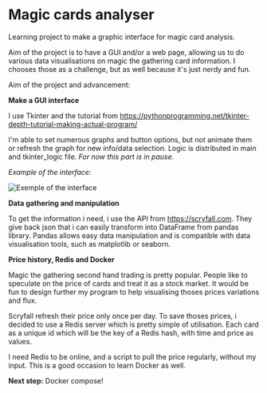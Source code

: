 # Magic cards analyser
Learning project to make a graphic interface for magic card analysis.

Aim of the project is to have a GUI and/or a web page, allowing us to do
various data visualisations on magic the gathering card information. I 
chooses those as a challenge, but as well because it's just nerdy and fun.

Aim of the project and advancement:

**Make a GUI interface**

I use Tkinter and the tutorial from https://pythonprogramming.net/tkinter-depth-tutorial-making-actual-program/

I'm able to set numerous graphs and button options, but not animate them
or refresh the graph for new info/data selection. Logic is distributed in
main and tkinter_logic file. *For now this part is in pause.*

*Example of the interface:*

![Exemple of the interface](https://i.imgur.com/gEgaCZQ.png)

**Data gathering and manipulation**

To get the information i need, i use the API from https://scryfall.com. 
They give back json that i can easily transform into DataFrame from pandas library.
Pandas allows easy data manipulation and is compatible with data visualisation tools, 
such as matplotlib or seaborn.

**Price history, Redis and Docker**

Magic the gathering second hand trading is pretty popular. People like to 
speculate on the price of cards and treat it as a stock market. It would 
be fun to design further my program to help visualising thoses prices 
variations and flux.

Scryfall refresh their price only once per day. To save thoses prices, 
i decided to use a Redis server which is pretty simple of utilisation.
Each card as a unique id which will be the key of a Redis hash, with time
and price as values. 

I need Redis to be online, and a script to pull the price regularly, 
without my input. This is a good occasion to learn Docker as well.

**Next step:** Docker compose! 
